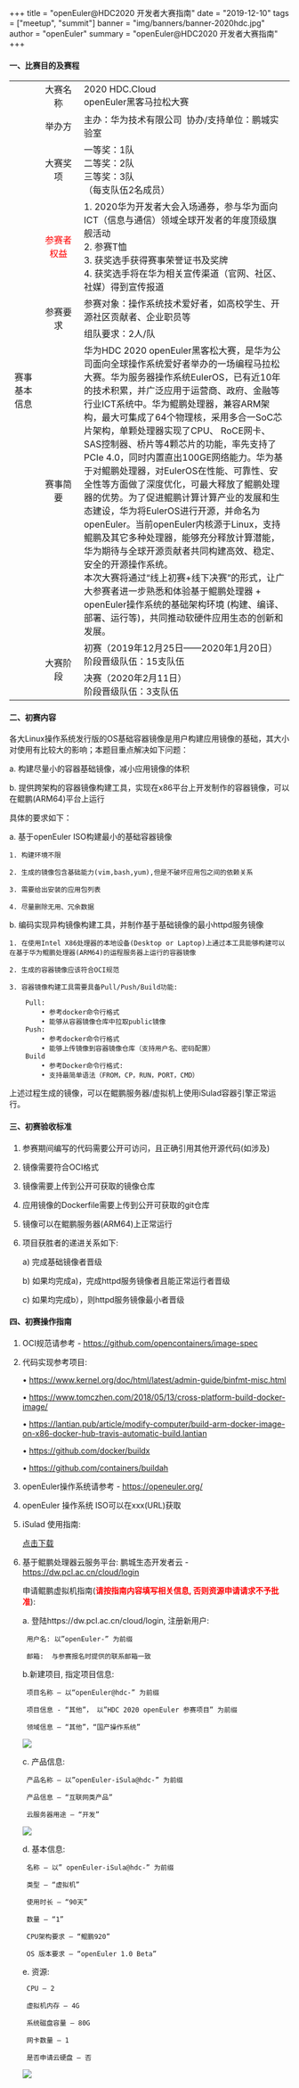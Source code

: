 +++
title = "openEuler@HDC2020 开发者大赛指南"
date = "2019-12-10"
tags = ["meetup", "summit"]
banner = "img/banners/banner-2020hdc.jpg"
author = "openEuler"
summary = "openEuler@HDC2020 开发者大赛指南"
+++

#### 一、比赛目的及赛程

<table id="tablehdc">
    <tr>
        <td rowspan="9" style="width:10%; text-align: center;">
            赛事基本信息
        </td>
        <td style="width:15%; text-align: center;">
            大赛名称
        </td>
        <td>
            2020 HDC.Cloud<br>
            openEuler黑客马拉松大赛
        </td>
    </tr>
    <tr>
        <td style="text-align: center;">
            举办方
        </td>
        <td>
            主办：华为技术有限公司  协办/支持单位：鹏城实验室
        </td>
    </tr>
    <tr>
        <td style="text-align: center;">
            大赛奖项
        </td>
        <td>
            一等奖：1队<br>
            二等奖：2队<br>
            三等奖：3队<br>
            （每支队伍2名成员）
        </td>
    </tr>
    <tr>
        <td style="color: red; text-align: center;">
            参赛者权益
        </td>
        <td>
            1. 2020华为开发者大会入场通券，参与华为面向ICT（信息与通信）领域全球开发者的年度顶级旗舰活动<br>
            2. 参赛T恤<br>
            3. 获奖选手获得赛事荣誉证书及奖牌<br>
            4. 获奖选手将在华为相关宣传渠道（官网、社区、社媒）得到宣传报道
        </td>
    </tr>
    <tr>
        <td rowspan="2" style="text-align: center;">
            参赛要求
        </td>
        <td>
            参赛对象：操作系统技术爱好者，如高校学生、开源社区贡献者、企业职员等
        </td>
    </tr>
    <tr>
        <td>
            组队要求：2人/队
        </td>
    </tr>
    <tr>
        <td style="text-align: center;">
            赛事简要
        </td>
        <td>
            华为HDC 2020 openEuler黑客松大赛，是华为公司面向全球操作系统爱好者举办的一场编程马拉松大赛。华为服务器操作系统EulerOS，已有近10年的技术积累，并广泛应用于运营商、政府、金融等行业ICT系统中。华为鲲鹏处理器，兼容ARM架构，最大可集成了64个物理核，采用多合一SoC芯片架构，单颗处理器实现了CPU、 RoCE网卡、SAS控制器、桥片等4颗芯片的功能，率先支持了PCIe 4.0，同时内置直出100GE网络能力。华为基于对鲲鹏处理器，对EulerOS在性能、可靠性、安全性等方面做了深度优化，可最大释放了鲲鹏处理器的优势。为了促进鲲鹏计算计算产业的发展和生态建设，华为将EulerOS进行开源，并命名为openEuler。当前openEuler内核源于Linux，支持鲲鹏及其它多种处理器，能够充分释放计算潜能，华为期待与全球开源贡献者共同构建高效、稳定、安全的开源操作系统。<br>
            本次大赛将通过“线上初赛+线下决赛”的形式，让广大参赛者进一步熟悉和体验基于鲲鹏处理器 + openEuler操作系统的基础架构环境 (构建、编译、部署、运行等)，共同推动软硬件应用生态的创新和发展。
        </td>
    </tr>
    <tr>
        <td rowspan="2" style="text-align: center;">
            大赛阶段
        </td>
        <td>
            初赛（2019年12月25日——2020年1月20日）<br>
            阶段晋级队伍：15支队伍
        </td>
    </tr>
    <tr>
        <td>
            决赛（2020年2月11日）<br>
            阶段晋级队伍：3支队伍
        </td>
    </tr>
</table>

#### 二、初赛内容

各大Linux操作系统发行版的OS基础容器镜像是用户构建应用镜像的基础，其大小对使用有比较大的影响；本题目重点解决如下问题：

a. 构建尽量小的容器基础镜像，减小应用镜像的体积

b. 提供跨架构的容器镜像构建工具，实现在x86平台上开发制作的容器镜像，可以在鲲鹏(ARM64)平台上运行

具体的要求如下：

a. 基于openEuler ISO构建最小的基础容器镜像

    1. 构建环境不限

    2. 生成的镜像包含基础能力(vim,bash,yum),但是不破坏应用包之间的依赖关系

    3. 需要给出安装的应用包列表

    4. 尽量删除无用、冗余数据

b. 编码实现异构镜像构建工具，并制作基于基础镜像的最小httpd服务镜像

    1. 在使用Intel X86处理器的本地设备(Desktop or Laptop)上通过本工具能够构建可以在基于华为鲲鹏处理器(ARM64)的运程服务器上运行的容器镜像

    2. 生成的容器镜像应该符合OCI规范
    
    3. 容器镜像构建工具需要具备Pull/Push/Build功能:

        Pull:
            • 参考docker命令行格式
            • 能够从容器镜像仓库中拉取public镜像
        Push:
            • 参考docker命令行格式
            • 能够上传镜像到容器镜像仓库（支持用户名、密码配置）
        Build
            • 参考Docker命令行格式:
            • 支持最简单语法（FROM，CP，RUN，PORT，CMD）

上述过程生成的镜像，可以在鲲鹏服务器/虚拟机上使用iSulad容器引擎正常运行。

#### 三、初赛验收标准

1. 参赛期间编写的代码需要公开可访问，且正确引用其他开源代码(如涉及)

2. 镜像需要符合OCI格式

3. 镜像需要上传到公开可获取的镜像仓库

4. 应用镜像的Dockerfile需要上传到公开可获取的git仓库

5. 镜像可以在鲲鹏服务器(ARM64)上正常运行

6. 项目获胜者的递进关系如下:

    a) 完成基础镜像者晋级

    b) 如果均完成a)，完成httpd服务镜像者且能正常运行者晋级

    c) 如果均完成b），则httpd服务镜像最小者晋级

#### 四、初赛操作指南

1. OCI规范请参考 - https://github.com/opencontainers/image-spec

2. 代码实现参考项目:

    • https://www.kernel.org/doc/html/latest/admin-guide/binfmt-misc.html

    • https://www.tomczhen.com/2018/05/13/cross-platform-build-docker-image/

    • https://lantian.pub/article/modify-computer/build-arm-docker-image-on-x86-docker-hub-travis-automatic-build.lantian

    • https://github.com/docker/buildx

    • https://github.com/containers/buildah

3. openEuler操作系统请参考 - https://openeuler.org/

4. openEuler 操作系统 ISO可以在xxx(URL)获取

5. iSulad 使用指南:

    <a href="/doc/events/2020hdc/iSula容器用户指南.docx">点击下载</a>

6. 基于鲲鹏处理器云服务平台: 鹏城生态开发者云 - https://dw.pcl.ac.cn/cloud/login

    申请鲲鹏虚拟机指南(<b style="color: red;">请按指南内容填写相关信息, 否则资源申请请求不予批准</b>):

    a. 登陆https://dw.pcl.ac.cn/cloud/login, 注册新用户:

        用户名: 以”openEuler-” 为前缀

        邮箱:  与参赛报名时提供的联系邮箱一致

    b.新建项目, 指定项目信息:

        项目名称 – 以“openEuler@hdc-” 为前缀

        项目信息 - “其他”， 以”HDC 2020 openEuler 参赛项目” 为前缀

        领域信息 – “其他”，“国产操作系统”

    <img src="/img/events/2020hdc/1.png" />

    c. 产品信息:

        产品名称 – 以”openEuler-iSula@hdc-” 为前缀

        产品信息 – “互联网类产品”

        云服务器用途 – “开发”

    <img src="/img/events/2020hdc/2.png" />

    d. 基本信息:

        名称 – 以” openEuler-iSula@hdc-” 为前缀

        类型 – “虚拟机”

        使用时长 – “90天”

        数量 – “1”

        CPU架构要求 – “鲲鹏920”

        OS 版本要求 – “openEuler 1.0 Beta”

    e. 资源:

        CPU – 2

        虚拟机内存 – 4G

        系统磁盘容量 – 80G

        网卡数量 – 1

        是否申请云硬盘 – 否

    <img src="/img/events/2020hdc/3.png" />
